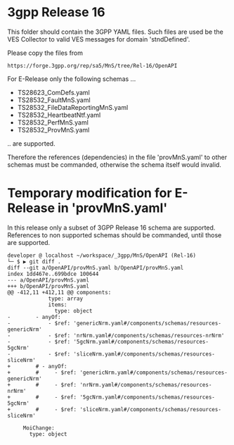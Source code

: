 # 3gpp Release 16

This folder should contain the 3GPP YAML files. Such files are used be the VES
Collector to valid VES messages for domain 'stndDefined'.

Please copy the files from
```
https://forge.3gpp.org/rep/sa5/MnS/tree/Rel-16/OpenAPI
```

For E-Release only the following schemas ...

 * TS28623_ComDefs.yaml
 * TS28532_FaultMnS.yaml
 * TS28532_FileDataReportingMnS.yaml
 * TS28532_HeartbeatNtf.yaml
 * TS28532_PerfMnS.yaml
 * TS28532_ProvMnS.yaml

.. are supported.

Therefore the references (dependencies) in the file 'provMnS.yaml' to other schemas must be commanded, otherwise the schema itself would invalid.

# Temporary modification for E-Release in 'provMnS.yaml'

In this release only a subset of 3GPP Release 16 schema are supported. References to non supported schemas should be commanded, until those are supported.

```
developer @ localhost ~/workspace/_3gpp/MnS/OpenAPI (Rel-16)
└─ $ ▶ git diff .
diff --git a/OpenAPI/provMnS.yaml b/OpenAPI/provMnS.yaml
index 1dd467e..699bdce 100644
--- a/OpenAPI/provMnS.yaml
+++ b/OpenAPI/provMnS.yaml
@@ -412,11 +412,11 @@ components:
             type: array
             items:
               type: object
-        - anyOf:
-            - $ref: 'genericNrm.yaml#/components/schemas/resources-genericNrm'
-            - $ref: 'nrNrm.yaml#/components/schemas/resources-nrNrm'
-            - $ref: '5gcNrm.yaml#/components/schemas/resources-5gcNrm'
-            - $ref: 'sliceNrm.yaml#/components/schemas/resources-sliceNrm'
+        # - anyOf:
+        #     - $ref: 'genericNrm.yaml#/components/schemas/resources-genericNrm'
+        #     - $ref: 'nrNrm.yaml#/components/schemas/resources-nrNrm'
+        #     - $ref: '5gcNrm.yaml#/components/schemas/resources-5gcNrm'
+        #     - $ref: 'sliceNrm.yaml#/components/schemas/resources-sliceNrm'

     MoiChange:
       type: object
```
